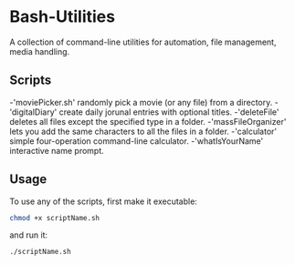 # Bash-Utilities
A collection of command-line utilities for automation, file management, media handling.

## Scripts

-'moviePicker.sh' randomly pick a movie (or any file) from a directory.
-'digitalDiary' create daily jorunal entries with optional titles.
-'deleteFile' deletes all files except the specified type in a folder.
-'massFileOrganizer' lets you add the same characters to all the files in a folder.
-'calculator' simple four-operation command-line calculator.
-'whatIsYourName' interactive name prompt.

## Usage
To use any of the scripts, first make it executable:

```bash
chmod +x scriptName.sh
```
and run it:
```bash
./scriptName.sh
```
